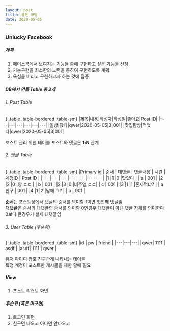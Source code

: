 ```yaml
---
layout: post
title: 클론 코딩
date: 2020-05-05
---
```


### Unlucky Facebook


##### 계획

1. 페이스북에서 보여지는 기능들 중에 구현하고 싶은 기능을 선정
2. 기능구현을 최소한의 노력을 통하여 구현하도록 계획
3. 욕심을 버리고 구현하고자 하는 것에 집중

##### DB에서 만들 Table 총 3개


###### 1. Post Table

{:.table .table-bordered .table-sm}
|제목|내용|작성자|작성일|좋아요|Post ID|
|---|---|---|---|---|---|
|일상|잤다|qwer|2020-05-05|3|001|
|맛집탐방|먹었다|qwer|2020-05-05|3|001|

포스트 관리 위한 테이블
포스트와 댓글은 **1:N** 관계

###### 2. 댓글 Table

{:.table .table-bordered .table-sm}
|Primary id | 순서  | 대댓글    | 댓글내용  | 시간  | 계정ID    | Post ID   |
|---        |---    |---        |---        |---    |---        |---        |
|1          |1      |0          |맛있다     |       |    a      |     001   |
|2          |2      |0          |양 ㄷㄷ    |       |    b      |     001   |
|2          |3      |0          |비주얼 ㄷㄷ|       |    c      |     001   |
|3          |1      |1          |혼자먹냐?  |       |    a친구  |     001   |
|4          |1      |2          |담에 ㄱ?   |       |    a      |     001   |

**순서**는 포스트상에서 댓글의 순서를 의미함 1이면 첫번째 댓글임  
**대댓글**은 순서의 대댓글의 순서를 의미함 0인경우 대댓글이 아닌 댓글 자체를 의미한다 0보다 큰경우가 실제 대댓글임 


###### 3. User Table (후순위)

{:.table .table-bordered .table-sm}
|id | pw | friend |
|---|---|---|
|qwer| 1111 | asdf |
|asdf| 1111 | qwer |

유저 아이디 암호 친구관계 나타내는 테이블  
특정 계정이 포스트한 게시물을 제한 할때 필요


##### View
1. 포스트 리스트 화면

##### 후순위 (혹은 미구현)
1. 로그인 화면
2. 친구면 나오고 아나면 안나오고
